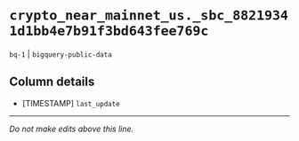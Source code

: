 # `crypto_near_mainnet_us._sbc_88219341d1bb4e7b91f3bd643fee769c`
`bq-1` | `bigquery-public-data`

## Column details
* [TIMESTAMP] `last_update`

-------------------------------------------------------------------------------
*Do not make edits above this line.*
